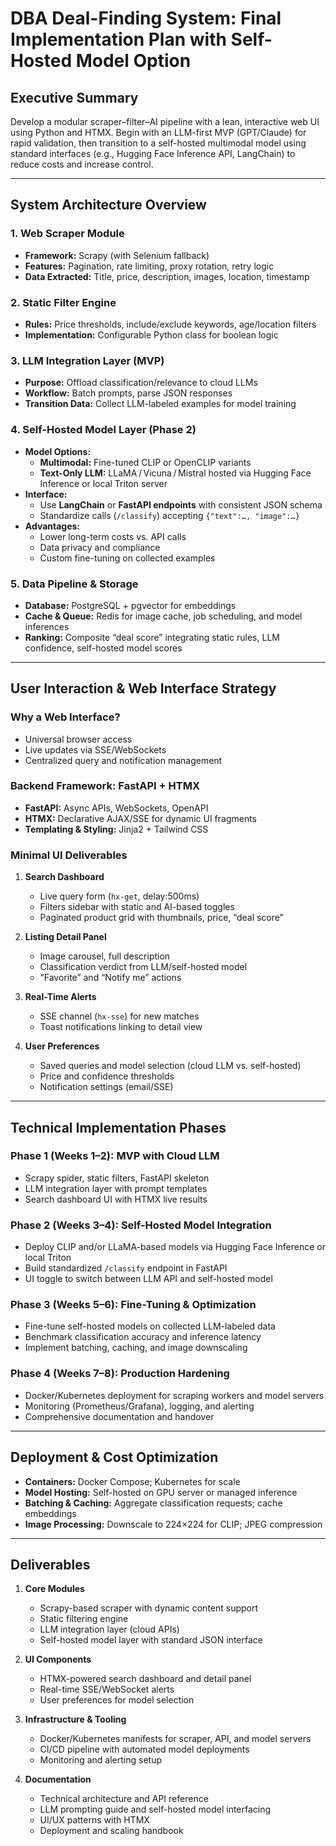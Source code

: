 # DBA Deal-Finding System: Final Implementation Plan with Self-Hosted Model Option

## Executive Summary  
Develop a modular scraper–filter–AI pipeline with a lean, interactive web UI using Python and HTMX. Begin with an LLM-first MVP (GPT/Claude) for rapid validation, then transition to a self-hosted multimodal model using standard interfaces (e.g., Hugging Face Inference API, LangChain) to reduce costs and increase control.

***

## System Architecture Overview

### 1. Web Scraper Module  
- **Framework:** Scrapy (with Selenium fallback)  
- **Features:** Pagination, rate limiting, proxy rotation, retry logic  
- **Data Extracted:** Title, price, description, images, location, timestamp  

### 2. Static Filter Engine  
- **Rules:** Price thresholds, include/exclude keywords, age/location filters  
- **Implementation:** Configurable Python class for boolean logic  

### 3. LLM Integration Layer (MVP)  
- **Purpose:** Offload classification/relevance to cloud LLMs  
- **Workflow:** Batch prompts, parse JSON responses  
- **Transition Data:** Collect LLM-labeled examples for model training  

### 4. Self-Hosted Model Layer (Phase 2)  
- **Model Options:**  
  - **Multimodal:** Fine-tuned CLIP or OpenCLIP variants  
  - **Text-Only LLM:** LLaMA / Vicuna / Mistral hosted via Hugging Face Inference or local Triton server  
- **Interface:**  
  - Use **LangChain** or **FastAPI endpoints** with consistent JSON schema  
  - Standardize calls (`/classify`) accepting `{"text":…, "image":…}`  
- **Advantages:**  
  - Lower long-term costs vs. API calls  
  - Data privacy and compliance  
  - Custom fine-tuning on collected examples  

### 5. Data Pipeline & Storage  
- **Database:** PostgreSQL + pgvector for embeddings  
- **Cache & Queue:** Redis for image cache, job scheduling, and model inferences  
- **Ranking:** Composite “deal score” integrating static rules, LLM confidence, self-hosted model scores  

***

## User Interaction & Web Interface Strategy

### Why a Web Interface?  
- Universal browser access  
- Live updates via SSE/WebSockets  
- Centralized query and notification management  

### Backend Framework: FastAPI + HTMX  
- **FastAPI:** Async APIs, WebSockets, OpenAPI  
- **HTMX:** Declarative AJAX/SSE for dynamic UI fragments  
- **Templating & Styling:** Jinja2 + Tailwind CSS  

### Minimal UI Deliverables  
1. **Search Dashboard**  
   - Live query form (`hx-get`, delay:500ms)  
   - Filters sidebar with static and AI-based toggles  
   - Paginated product grid with thumbnails, price, “deal score”  

2. **Listing Detail Panel**  
   - Image carousel, full description  
   - Classification verdict from LLM/self-hosted model  
   - “Favorite” and “Notify me” actions  

3. **Real-Time Alerts**  
   - SSE channel (`hx-sse`) for new matches  
   - Toast notifications linking to detail view  

4. **User Preferences**  
   - Saved queries and model selection (cloud LLM vs. self-hosted)  
   - Price and confidence thresholds  
   - Notification settings (email/SSE)  

***

## Technical Implementation Phases

### Phase 1 (Weeks 1–2): MVP with Cloud LLM  
- Scrapy spider, static filters, FastAPI skeleton  
- LLM integration layer with prompt templates  
- Search dashboard UI with HTMX live results  

### Phase 2 (Weeks 3–4): Self-Hosted Model Integration  
- Deploy CLIP and/or LLaMA-based models via Hugging Face Inference or local Triton  
- Build standardized `/classify` endpoint in FastAPI  
- UI toggle to switch between LLM API and self-hosted model  

### Phase 3 (Weeks 5–6): Fine-Tuning & Optimization  
- Fine-tune self-hosted models on collected LLM-labeled data  
- Benchmark classification accuracy and inference latency  
- Implement batching, caching, and image downscaling  

### Phase 4 (Weeks 7–8): Production Hardening  
- Docker/Kubernetes deployment for scraping workers and model servers  
- Monitoring (Prometheus/Grafana), logging, and alerting  
- Comprehensive documentation and handover  

***

## Deployment & Cost Optimization  
- **Containers:** Docker Compose; Kubernetes for scale  
- **Model Hosting:** Self-hosted on GPU server or managed inference  
- **Batching & Caching:** Aggregate classification requests; cache embeddings  
- **Image Processing:** Downscale to 224×224 for CLIP; JPEG compression  

***

## Deliverables

1. **Core Modules**  
   - Scrapy-based scraper with dynamic content support  
   - Static filtering engine  
   - LLM integration layer (cloud APIs)  
   - Self-hosted model layer with standard JSON interface  

2. **UI Components**  
   - HTMX-powered search dashboard and detail panel  
   - Real-time SSE/WebSocket alerts  
   - User preferences for model selection  

3. **Infrastructure & Tooling**  
   - Docker/Kubernetes manifests for scraper, API, and model servers  
   - CI/CD pipeline with automated model deployments  
   - Monitoring and alerting setup  

4. **Documentation**  
   - Technical architecture and API reference  
   - LLM prompting guide and self-hosted model interfacing  
   - UI/UX patterns with HTMX  
   - Deployment and scaling handbook  
